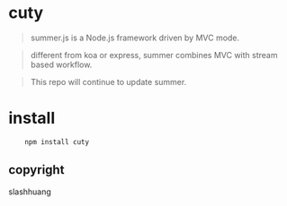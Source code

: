 # cuty

> summer.js is a Node.js framework driven by MVC mode.

> different from koa or express, summer combines MVC with stream based workflow.

> This repo will continue to update summer.

# install

```js
	npm install cuty
```

## copyright

slashhuang
